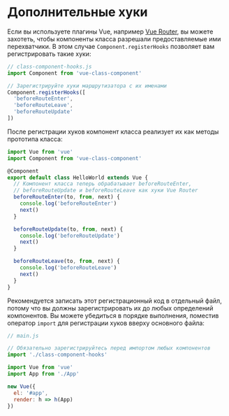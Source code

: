 # Дополнительные хуки

Если вы используете плагины Vue, например [Vue Router](https://router.vuejs.org/), вы можете захотеть, чтобы компоненты класса разрешали предоставляемые ими перехватчики. В этом случае `Component.registerHooks` позволяет вам регистрировать такие хуки:

```js
// class-component-hooks.js
import Component from 'vue-class-component'

// Зарегистрируйте хуки маршрутизатора с их именами
Component.registerHooks([
  'beforeRouteEnter',
  'beforeRouteLeave',
  'beforeRouteUpdate'
])
```

После регистрации хуков компонент класса реализует их как методы прототипа класса:

```js
import Vue from 'vue'
import Component from 'vue-class-component'

@Component
export default class HelloWorld extends Vue {
  // Компонент класса теперь обрабатывает beforeRouteEnter,
  // beforeRouteUpdate и beforeRouteLeave как хуки Vue Router
  beforeRouteEnter(to, from, next) {
    console.log('beforeRouteEnter')
    next()
  }

  beforeRouteUpdate(to, from, next) {
    console.log('beforeRouteUpdate')
    next()
  }

  beforeRouteLeave(to, from, next) {
    console.log('beforeRouteLeave')
    next()
  }
}
```

Рекомендуется записать этот регистрационный код в отдельный файл, потому что вы должны зарегистрировать их до любых определений компонентов. Вы можете убедиться в порядке выполнения, поместив оператор `import` для регистрации хуков вверху основного файла:

```js
// main.js

// Обязательно зарегистрируйтесь перед импортом любых компонентов
import './class-component-hooks'

import Vue from 'vue'
import App from './App'

new Vue({
  el: '#app',
  render: h => h(App)
})
```
